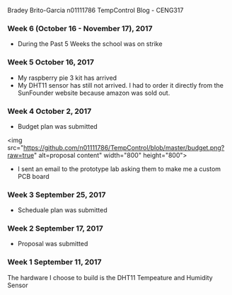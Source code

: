 Bradey Brito-Garcia n01111786
TempControl Blog - CENG317


### Week 6 (October 16 - November 17), 2017

* During the Past 5 Weeks the school was on strike

### Week 5 October 16, 2017

* My raspberry pie 3 kit has arrived 
* My DHT11 sensor has still not arrived. I had to order it directly from the SunFounder website because amazon was sold out.

### Week 4 October 2, 2017

* Budget plan was submitted

<img src="https://github.com/n01111786/TempControl/blob/master/budget.png?raw=true" alt=proposal content" width="800" height="800">

* I sent an email to the prototype lab asking them to make me a custom PCB board

### Week 3 September 25, 2017

* Scheduale plan was submitted

### Week 2 September 17, 2017 

* Proposal was submitted 


### Week 1 September 11, 2017

The hardware I choose to build is the DHT11 Tempeature and Humidity Sensor
